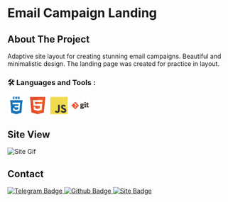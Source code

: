 # Email Campaign Landing

## About The Project
Adaptive site layout for creating stunning email campaigns. Beautiful and minimalistic design. The landing page was created for practice in layout. 

### :hammer_and_wrench: Languages and Tools :
<div>
  <img src="https://github.com/devicons/devicon/blob/master/icons/css3/css3-plain-wordmark.svg"  title="CSS3" alt="CSS" width="40" height="40"/>&nbsp;
  <img src="https://github.com/devicons/devicon/blob/master/icons/html5/html5-original.svg" title="HTML5" alt="HTML" width="40" height="40"/>&nbsp;
  <img src="https://github.com/devicons/devicon/blob/master/icons/javascript/javascript-original.svg" title="JavaScript" alt="JavaScript" width="40" height="40"/>&nbsp;
  <img src="https://github.com/devicons/devicon/blob/master/icons/git/git-original-wordmark.svg" title="Git" **alt="Git" width="40" height="40"/>
</div>


## Site View
<img src="  https://github.com/sQUARys/email-campaign-landing/blob/main/img/animation.gif" alt="Site Gif"/>

## Contact
<div id="badges">
  <a href="https://t.me/squary/">
     <img src="https://img.shields.io/badge/Telegram-blue?style=for-the-badge&logo=telegram&logoColor=white" alt="Telegram Badge"/>
  </a>
  <a href="https://github.com/sQUARys/">
     <img src="https://img.shields.io/badge/GitHub-red?style=for-the-badge&logo=github&logoColor=white" alt="Github Badge"/>
  </a>
  <a href="https://squarys.github.io/email-campaign-landing/">
     <img src="https://img.shields.io/badge/Site-yellow?style=for-the-badge&logo=lending&logoColor=white" alt="Site Badge"/>
  </a>
  
</div>
